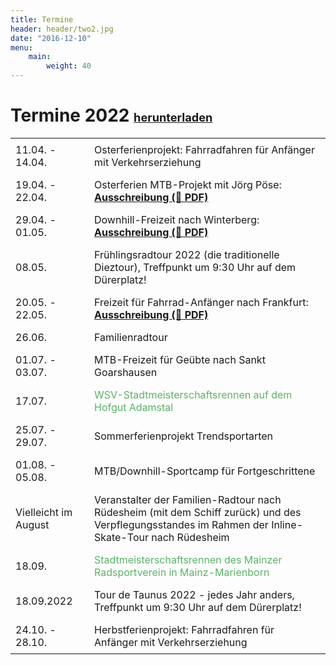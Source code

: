 ```yaml
---
title: Termine
header: header/two2.jpg
date: "2016-12-10"
menu: 
    main:
        weight: 40
---
```


# Termine 2022 <b><span class="small-header">[herunterladen](termine/WSV-Termine2022.pdf)</span></b>

Datum | Event
--- | ---
11.04. - 14.04. | Osterferienprojekt: Fahrradfahren für Anfänger mit Verkehrserziehung
19.04. - 22.04. | Osterferien MTB-Projekt mit Jörg Pöse: **[Ausschreibung (📄 PDF)](termine/WSV-Osterferienprojekt-2022.pdf)**
29.04. - 01.05. | Downhill-Freizeit nach Winterberg: **[Ausschreibung (📄 PDF)](termine/WSV-Downhill-Freizeit-2022-Winterberg.pdf)**
08.05. | Frühlingsradtour 2022 (die traditionelle Dieztour), Treffpunkt um 9:30 Uhr auf dem Dürerplatz!
20.05. - 22.05. | Freizeit für Fahrrad-Anfänger nach Frankfurt: **[Ausschreibung (📄 PDF)](termine/WSV-Freizeit-2022-Frankfurt.pdf)**
26.06. | Familienradtour
01.07. - 03.07. | MTB-Freizeit für Geübte nach Sankt Goarshausen
17.07. | <span class="race">WSV-Stadtmeisterschaftsrennen auf dem Hofgut Adamstal</span>
25.07. - 29.07. | Sommerferienprojekt Trendsportarten
01.08. - 05.08. | MTB/Downhill-Sportcamp für Fortgeschrittene
Vielleicht im August | Veranstalter der Familien-Radtour nach Rüdesheim (mit dem Schiff zurück) und des Verpflegungsstandes im Rahmen der Inline-Skate-Tour nach Rüdesheim
18.09. | <span class="race">Stadtmeisterschaftsrennen des Mainzer Radsportverein in Mainz-Marienborn</span>
18.09.2022 | Tour de Taunus 2022 - jedes Jahr anders, Treffpunkt um 9:30 Uhr auf dem Dürerplatz!
24.10. - 28.10. | Herbstferienprojekt: Fahrradfahren für Anfänger mit Verkehrserziehung

<style type="text/css">
	thead {
		display: none;
	}

	td:first-child {
		width: 110px;
	}

	td, th {
		border: none;
		padding: 0.5em 0.5em;
	}

	.tanz {
		color: #0093eb;
	}

	.race {
		color: #57b563;
	}

	.small-header {
		font-size: 0.65em;
	}

</style>
